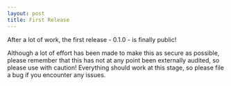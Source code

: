 ```yaml
---
layout: post
title: First Release
---
```


After a lot of work, the first release - 0.1.0 - is finally public!

Although a lot of effort has been made to make this as secure as possible, please remember that this has not at any point been externally audited, so please use with caution!
Everything should work at this stage, so please file a bug if you encounter any issues.
